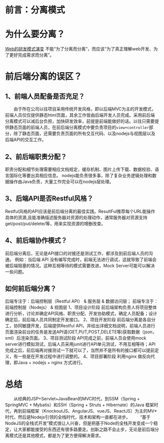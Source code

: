 # 前言：分离模式

# 为什么要分离？
[Web的研发模式演变](https://github.com/lifesinger/blog/issues/184)
不能“为了分离而分离”，而应该“为了真正理解web开发、为了更好完成需求而分离”。

# 前后端分离的误区？
## 1、前端人员配备是否充足？
　　由于所在公司以往项目采用传统开发风格，即以后端MVC为主的开发模式，前端人员仅仅提供静态html页面，其余工作皆由后端开发人员完成。采用前后端分离模式可以减后台负担，加快研发效率，前提是前端能做好的话。以往只需要提供静态页面的前端人员，在前后端分离模式中要负责项目的`view+controller`部分，除了静态页面，还需要负责页面的所有交互代码、以及nodejs与视图层以及后端API的交互工作。

## 2、前后端职责分配？
职责分配和细节处理需要相应文档规定，缓存机制、图片上传下载、数据校验、语言国际化等要出具相应信息。
nodejs能负责很多事，除了复杂业务逻辑处理和数据操作由Java负责，大量工作完全可以在nodejs层处理。

## 3、后端API是否Restful风格？
Restful风格的API应该是前后端分离的最佳实践。ResultFul推荐每个URL能操作具体的资源,且能准确描述服务器对资源的处理动作，通常服务器对资源支持get/post/put/delete/等，用来实现资源的增删改查。

## 4、前后端协作模式？
前后端分离后，无论是API接口的对接还是测试工作，都涉及到前后端人员的沟通。
例如：当后端 API 没有编写完成时，前端无法进行调试，这就导致了前端会被后端阻塞的情况。这种互相等待的模式需要改进，Mock Server可能可以解决一些问题。

## 如何前后端分离？
后端专注于：后端控制层（Restful API） & 服务层 & 数据访问层；
前端专注于：前端控制层（Nodejs） & 视图层
1、项目设计阶段
前后端架构负责人将项目整体进行分析，讨论并确定API风格、职责分配、开发协助模式，确定人员配备；设计确定后，前后端人员共同制定开发接口。
2、项目开发阶段
前后端分离是各自分工，协同敏捷开发，后端提供Restful API，并给出详细文档说明，前端人员进行页面渲染前台的任务是发送API请(GET,PUT,POST,DELETE等)获取数据（json，xml）后渲染页面。
3、项目测试阶段
API完成之前，前端人员会使用mock server进行模拟测试，后端人员采用junit进行API单元测试，不用互相等待；API完成之后，前后端再对接测试一下就可以了，当然并不是所有的接口都可以提前定义，有一些是在开发过程中进行调整的。
4、项目部署阶段
利用nginx 做反向代理，即Java + nodejs + nginx 方式进行。

# 总结
　　从经典的JSP+Servlet+JavaBean的MVC时代，到SSM（Spring + SpringMVC + Mybatis）和SSH（Spring + Struts + Hibernate）的Java 框架时代，再到前端框架（KnockoutJS、AngularJS、vueJS、ReactJS）为主的MV*时代，然后是Nodejs引领的全栈时代，技术和架构一直都在进步。
　　“基于NodeJS的全栈式开发”模式很让人兴奋，但是把基于Node的全栈开发变成一个稳定，让大家都能接受的东西还有很多路要走。创新之路不会止步，无论是前后端分离模式还是其他模式，都是为了更方便得解决需求。
